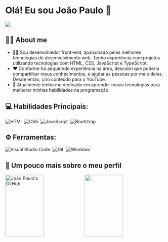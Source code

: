 <h1>Olá! Eu sou João Paulo 👋</h1>

<div>
  <a href="https://www.youtube.com/@devjoaopaulo" target="_blank"><img src="https://img.shields.io/badge/João Paulo | Dev-FF0000?style=for-the-badge&logo=youtube&logoColor=white"/></a>
</div>

<h2>👨‍💻 About me</h2>

- 👨‍💻 Sou desenvolvedor front-end, apaixonado pelas melhores tecnologias de desenvolvimento web. Tenho experiência com projetos utilizando tecnologias com HTML, CSS, JavaScript e TypeScript.
- ❤ Conforme fui adquirindo experiência na área, descobri que poderia compartilhar meus conhecimentos, e ajudar as pessoas por meio deles. Desde então, crio conteúdo para o YouTube.
- 🚀 Atualmente tenho me dedicado em aprender novas tecnologias para melhorar minhas habilidades na programação.

<h2>💻 Habilidades Principais:</h2> 

![HTMl](https://img.shields.io/badge/HTML-E34F26?style=for-the-badge&logo=html5&logoColor=white)&nbsp;
![CSS](https://img.shields.io/badge/CSS-1572B6?style=for-the-badge&logo=css3&logoColor=white)&nbsp;
![JavaScript](https://img.shields.io/badge/JavaScript-323330?style=for-the-badge&logo=javascript&logoColor=F7DF1E)&nbsp;
![Bootstrap](https://img.shields.io/badge/Bootstrap-563D7C?style=for-the-badge&logo=bootstrap&logoColor=white)&nbsp;

<h2>⚙️ Ferramentas:</h2>

![Visual Studio Code](https://img.shields.io/badge/Visual_Studio_Code-0078D4?style=for-the-badge&logo=visual%20studio%20code&logoColor=white)&nbsp;
![Git](https://img.shields.io/badge/GIT-E44C30?style=for-the-badge&logo=git&logoColor=white)&nbsp;
![Windows](https://img.shields.io/badge/Windows-0078D6?style=for-the-badge&logo=windows&logoColor=white)&nbsp;

<h2>🚀 Um pouco mais sobre o meu perfil</h2>

<div>
  <img width="49%" height="195px" src="https://github-readme-stats.vercel.app/api?username=joaopaulo-io&show_icons=true&theme=dracula" alt="João Paulo's GitHub"/>
  <img width="49%" height="195px" src="https://github-readme-stats.vercel.app/api/top-langs/?username=joaopaulo-io&show_icons=true&theme=dracula" alt=""/> 
</div>


